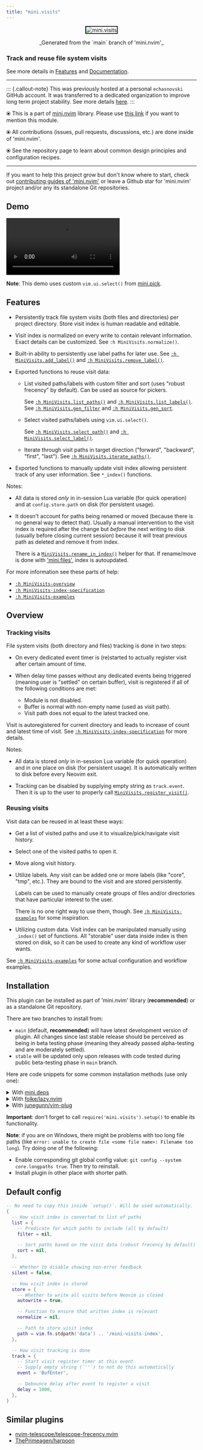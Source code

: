 ```yaml
---
title: "mini.visits"
---
```


<p align="center"> <img src="https://github.com/nvim-mini/assets/blob/main/logo-2/logo-visits_readme.png?raw=true" alt="mini.visits" style="max-width:100%;border:solid 2px"/> </p>
<p align="center">_Generated from the `main` branch of 'mini.nvim'_</p>


### Track and reuse file system visits

See more details in [Features](#features) and [Documentation](../doc/mini-visits.qmd).

---

::: {.callout-note}
This was previously hosted at a personal `echasnovski` GitHub account. It was transferred to a dedicated organization to improve long term project stability. See more details [here](https://github.com/nvim-mini/mini.nvim/discussions/1970).
:::

⦿ This is a part of [mini.nvim](https://github.com/nvim-mini/mini.nvim) library. Please use [this link](https://github.com/nvim-mini/mini.nvim/blob/main/readmes/mini-visits.md) if you want to mention this module.

⦿ All contributions (issues, pull requests, discussions, etc.) are done inside of 'mini.nvim'.

⦿ See the repository page to learn about common design principles and configuration recipes.

---

If you want to help this project grow but don't know where to start, check out [contributing guides of 'mini.nvim'](https://github.com/nvim-mini/mini.nvim/blob/main/CONTRIBUTING.md) or leave a Github star for 'mini.nvim' project and/or any its standalone Git repositories.

## Demo

![](https://github.com/nvim-mini/assets/blob/main/demo/demo-visits.mp4?raw=true)

**Note**: This demo uses custom `vim.ui.select()` from [mini.pick](https://github.com/nvim-mini/mini.nvim/blob/main/readmes/mini-pick.md).

## Features

- Persistently track file system visits (both files and directories) per project directory. Store visit index is human readable and editable.

- Visit index is normalized on every write to contain relevant information. Exact details can be customized. See `:h MiniVisits.normalize()`.

- Built-in ability to persistently use label paths for later use. See [`:h MiniVisits.add_label()`](../doc/mini-visits.qmd#minivisits.add_label) and [`:h MiniVisits.remove_label()`](../doc/mini-visits.qmd#minivisits.remove_label).

- Exported functions to reuse visit data:
    - List visited paths/labels with custom filter and sort (uses "robust frecency" by default). Can be used as source for pickers.

      See [`:h MiniVisits.list_paths()`](../doc/mini-visits.qmd#minivisits.list_paths) and [`:h MiniVisits.list_labels()`](../doc/mini-visits.qmd#minivisits.list_labels). See [`:h MiniVisits.gen_filter`](../doc/mini-visits.qmd#minivisits.gen_filter) and [`:h MiniVisits.gen_sort`](../doc/mini-visits.qmd#minivisits.gen_sort).

    - Select visited paths/labels using `vim.ui.select()`.

      See [`:h MiniVisits.select_path()`](../doc/mini-visits.qmd#minivisits.select_path) and [`:h MiniVisits.select_label()`](../doc/mini-visits.qmd#minivisits.select_label).

    - Iterate through visit paths in target direction ("forward", "backward", "first", "last"). See [`:h MiniVisits.iterate_paths()`](../doc/mini-visits.qmd#minivisits.iterate_paths).

- Exported functions to manually update visit index allowing persistent track of any user information. See `*_index()` functions.

Notes:

- All data is stored _only_ in in-session Lua variable (for quick operation) and at `config.store.path` on disk (for persistent usage).

- It doesn't account for paths being renamed or moved (because there is no general way to detect that). Usually a manual intervention to the visit index is required after the change but _before_ the next writing to disk (usually before closing current session) because it will treat previous path as deleted and remove it from index.

    There is a [`MiniVisits.rename_in_index()`](../doc/mini-visits.qmd#minivisits.rename_in_index) helper for that.
    If rename/move is done with ['mini.files'](https://github.com/nvim-mini/mini.nvim/blob/main/readmes/mini-files.md), index is autoupdated.

For more information see these parts of help:

- [`:h MiniVisits-overview`](../doc/mini-visits.qmd#minivisits-overview)
- [`:h MiniVisits-index-specification`](../doc/mini-visits.qmd#minivisits-index-specification)
- [`:h MiniVisits-examples`](../doc/mini-visits.qmd#minivisits-examples)

## Overview

### Tracking visits

File system visits (both directory and files) tracking is done in two steps:

- On every dedicated event timer is (re)started to actually register visit after certain amount of time.

- When delay time passes without any dedicated events being triggered (meaning user is "settled" on certain buffer), visit is registered if all of the following conditions are met:
    - Module is not disabled.
    - Buffer is normal with non-empty name (used as visit path).
    - Visit path does not equal to the latest tracked one.

Visit is autoregistered for current directory and leads to increase of count
and latest time of visit. See [`:h MiniVisits-index-specification`](../doc/mini-visits.qmd#minivisits-index-specification) for more details.

Notes:

- All data is stored _only_ in in-session Lua variable (for quick operation) and in one place on disk (for persistent usage). It is automatically written to disk before every Neovim exit.

- Tracking can be disabled by supplying empty string as `track.event`. Then it is up to the user to properly call [`MiniVisits.register_visit()`](../doc/mini-visits.qmd#minivisits.register_visit).

### Reusing visits

Visit data can be reused in at least these ways:

- Get a list of visited paths and use it to visualize/pick/navigate visit history.

- Select one of the visited paths to open it.

- Move along visit history.

- Utilize labels. Any visit can be added one or more labels (like "core", "tmp", etc.). They are bound to the visit and are stored persistently.

    Labels can be used to manually create groups of files and/or directories that have particular interest to the user.

    There is no one right way to use them, though. See [`:h MiniVisits-examples`](../doc/mini-visits.qmd#minivisits-examples) for some inspiration.

- Utilizing custom data. Visit index can be manipulated manually using
  `_index()` set of functions. All "storable" user data inside index is then stored on disk, so it can be used to create any kind of workflow user wants.

See [`:h MiniVisits-examples`](../doc/mini-visits.qmd#minivisits-examples) for some actual configuration and workflow examples.

## Installation

This plugin can be installed as part of 'mini.nvim' library (**recommended**) or as a standalone Git repository.

There are two branches to install from:

- `main` (default, **recommended**) will have latest development version of plugin. All changes since last stable release should be perceived as being in beta testing phase (meaning they already passed alpha-testing and are moderately settled).
- `stable` will be updated only upon releases with code tested during public beta-testing phase in `main` branch.

Here are code snippets for some common installation methods (use only one):

<details>
<summary>With <a href="https://github.com/nvim-mini/mini.nvim/blob/main/readmes/mini-deps.md">mini.deps</a></summary>

- 'mini.nvim' library:

    | Branch | Code snippet                                  |
    |--------|-----------------------------------------------|
    | Main   | *Follow recommended ‘mini.deps’ installation* |
    | Stable | *Follow recommended ‘mini.deps’ installation* |

- Standalone plugin:

    | Branch | Code snippet                                                     |
    |--------|------------------------------------------------------------------|
    | Main   | `add(‘nvim-mini/mini.visits’)`                                   |
    | Stable | `add({ source = ‘nvim-mini/mini.visits’, checkout = ‘stable’ })` |

</details>

<details>
<summary>With <a href="https://github.com/folke/lazy.nvim">folke/lazy.nvim</a></summary>

- 'mini.nvim' library:

    | Branch | Code snippet                                  |
    |--------|-----------------------------------------------|
    | Main   | `{ 'nvim-mini/mini.nvim', version = false },` |
    | Stable | `{ 'nvim-mini/mini.nvim', version = '*' },`   |

- Standalone plugin:

    | Branch | Code snippet                                    |
    |--------|-------------------------------------------------|
    | Main   | `{ 'nvim-mini/mini.visits', version = false },` |
    | Stable | `{ 'nvim-mini/mini.visits', version = '*' },`   |

</details>

<details>
<summary>With <a href="https://github.com/junegunn/vim-plug">junegunn/vim-plug</a></summary>

- 'mini.nvim' library:

    | Branch | Code snippet                                         |
    |--------|------------------------------------------------------|
    | Main   | `Plug 'nvim-mini/mini.nvim'`                         |
    | Stable | `Plug 'nvim-mini/mini.nvim', { 'branch': 'stable' }` |

- Standalone plugin:

    | Branch | Code snippet                                           |
    |--------|--------------------------------------------------------|
    | Main   | `Plug 'nvim-mini/mini.visits'`                         |
    | Stable | `Plug 'nvim-mini/mini.visits', { 'branch': 'stable' }` |

</details>

**Important**: don't forget to call `require('mini.visits').setup()` to enable its functionality.

**Note**: if you are on Windows, there might be problems with too long file paths (like `error: unable to create file <some file name>: Filename too long`). Try doing one of the following:

- Enable corresponding git global config value: `git config --system core.longpaths true`. Then try to reinstall.
- Install plugin in other place with shorter path.

## Default config

```lua
-- No need to copy this inside `setup()`. Will be used automatically.
{
  -- How visit index is converted to list of paths
  list = {
    -- Predicate for which paths to include (all by default)
    filter = nil,

    -- Sort paths based on the visit data (robust frecency by default)
    sort = nil,
  },

  -- Whether to disable showing non-error feedback
  silent = false,

  -- How visit index is stored
  store = {
    -- Whether to write all visits before Neovim is closed
    autowrite = true,

    -- Function to ensure that written index is relevant
    normalize = nil,

    -- Path to store visit index
    path = vim.fn.stdpath('data') .. '/mini-visits-index',
  },

  -- How visit tracking is done
  track = {
    -- Start visit register timer at this event
    -- Supply empty string (`''`) to not do this automatically
    event = 'BufEnter',

    -- Debounce delay after event to register a visit
    delay = 1000,
  },
}
```

## Similar plugins

- [nvim-telescope/telescope-frecency.nvim](https://github.com/nvim-telescope/telescope-frecency.nvim)
- [ThePrimeagen/harpoon](https://github.com/ThePrimeagen/harpoon)
